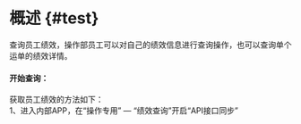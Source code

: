 # 概述 {#test}

查询员工绩效，操作部员工可以对自己的绩效信息进行查询操作，也可以查询单个运单的绩效详情。

#### 开始查询：

获取员工绩效的方法如下：  
1、进入内部APP，在“操作专用” — “绩效查询”开启“API接口同步”  
  



